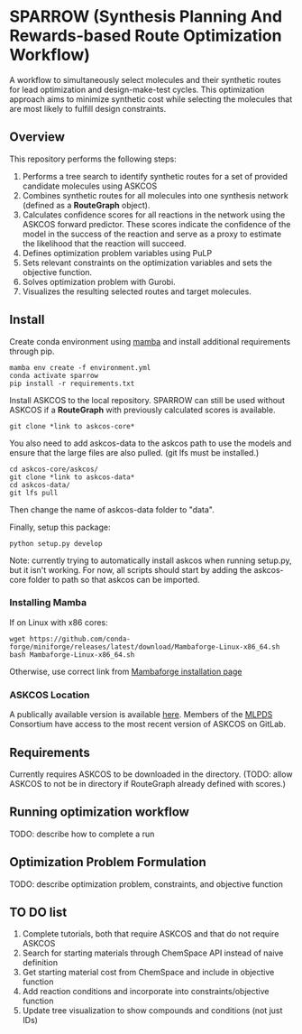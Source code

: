 # SPARROW (Synthesis Planning And Rewards-based Route Optimization Workflow)

A workflow to simultaneously select molecules and their synthetic routes for lead optimization and design-make-test cycles. This optimization approach aims to minimize synthetic cost while selecting the molecules that are most likely to fulfill design constraints.  

## Overview 
This repository performs the following steps: 
1. Performs a tree search to identify synthetic routes for a set of provided candidate molecules using ASKCOS 
2. Combines synthetic routes for all molecules into one synthesis network (defined as a **RouteGraph** object).
3. Calculates confidence scores for all reactions in the network using the ASKCOS forward predictor. These scores indicate the confidence of the model in the success of the reaction and serve as a proxy to estimate the likelihood that the reaction will succeed. 
4. Defines optimization problem variables using PuLP
5. Sets relevant constraints on the optimization variables and sets the objective function. 
6. Solves optimization problem with Gurobi.  
7. Visualizes the resulting selected routes and target molecules. 

## Install 
Create conda environment using [mamba](https://mamba.readthedocs.io/en/latest/installation.html) and install additional requirements through pip. 

```
mamba env create -f environment.yml
conda activate sparrow
pip install -r requirements.txt
```

Install ASKCOS to the local repository. SPARROW can still be used without ASKCOS if a **RouteGraph** with previously calculated scores is available.  
```
git clone *link to askcos-core*
```

You also need to add askcos-data to the askcos path to use the models and ensure that the large files are also pulled. (git lfs must be installed.)
```
cd askcos-core/askcos/
git clone *link to askcos-data*
cd askcos-data/
git lfs pull
```
Then change the name of askcos-data folder to "data". 

Finally, setup this package: 
```
python setup.py develop
```
Note: currently trying to automatically install askcos when running setup.py, but it isn't working. For now, all scripts should start by adding the askcos-core folder to path so that askcos can be imported.  

### Installing Mamba
If on Linux with x86 cores: 
```
wget https://github.com/conda-forge/miniforge/releases/latest/download/Mambaforge-Linux-x86_64.sh
bash Mambaforge-Linux-x86_64.sh
```
Otherwise, use correct link from [Mambaforge installation page](https://github.com/conda-forge/miniforge/releases/latest/download/Mambaforge-Linux-x86_64.sh)

### ASKCOS Location 
A publically available version is available [here](https://github.com/ASKCOS). Members of the [MLPDS](https://mlpds.mit.edu/) Consortium have access to the most recent version of ASKCOS on GitLab. 

## Requirements 
Currently requires ASKCOS to be downloaded in the directory. (TODO: allow ASKCOS to not be in directory if RouteGraph already defined with scores.)

## Running optimization workflow 
TODO: describe how to complete a run 

##  Optimization Problem Formulation 
TODO: describe optimization problem, constraints, and objective function 

## TO DO list
1. Complete tutorials, both that require ASKCOS and that do not require ASKCOS 
2. Search for starting materials through ChemSpace API instead of naive definition 
3. Get starting material cost from ChemSpace and include in objective function 
4. Add reaction conditions and incorporate into constraints/objective function 
5. Update tree visualization to show compounds and conditions (not just IDs)